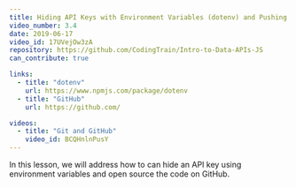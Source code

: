 ```yaml
---
title: Hiding API Keys with Environment Variables (dotenv) and Pushing Code to GitHub
video_number: 3.4
date: 2019-06-17
video_id: 17UVejOw3zA
repository: https://github.com/CodingTrain/Intro-to-Data-APIs-JS
can_contribute: true

links:
  - title: "dotenv"
    url: https://www.npmjs.com/package/dotenv
  - title: "GitHub"
    url: https://github.com/

videos:
  - title: "Git and GitHub"
    video_id: BCQHnlnPusY
---
```

In this lesson, we will address how to can hide an API key using environment variables and open source the code on GitHub.

